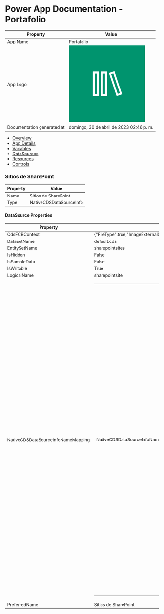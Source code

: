﻿# Power App Documentation \- Portafolio

| Property                   | Value                                    |
| -------------------------- | ---------------------------------------- |
| App Name                   | Portafolio                               |
| App Logo                   | ![App Logo](resources/applogoSmall.png)  |
| Documentation generated at | domingo, 30 de abril de 2023 02:46 p. m. |

- [Overview](index-Portafolio.md)
- [App Details](appdetails-Portafolio.md)
- [Variables](variables-Portafolio.md)
- [DataSources](datasources-Portafolio.md)
- [Resources](resources-Portafolio.md)
- [Controls](controls-Portafolio.md)

### Sitios de SharePoint

| Property | Value                   |
| -------- | ----------------------- |
| Name     | Sitios de SharePoint    |
| Type     | NativeCDSDataSourceInfo |

#### DataSource Properties

| Property                           | Value                                                                                                                                                                                                                                                                                                                                                                                                                                                                                                                                                                                                                                                                                                                                                                                                                                                                                                                                                                                                                                                                                                                                                                                                                                                                                                                                                                                                                                                                                                                                                                                                                                                                                                                                                                                                                                                                                                                                                                                                                                                                                                                                                                                                                                                                                                                                                                                                                                                                                                                                                                                                                                                                                                                                                                                                                                                                                                                                                                                                                                   |
| ---------------------------------- | --------------------------------------------------------------------------------------------------------------------------------------------------------------------------------------------------------------------------------------------------------------------------------------------------------------------------------------------------------------------------------------------------------------------------------------------------------------------------------------------------------------------------------------------------------------------------------------------------------------------------------------------------------------------------------------------------------------------------------------------------------------------------------------------------------------------------------------------------------------------------------------------------------------------------------------------------------------------------------------------------------------------------------------------------------------------------------------------------------------------------------------------------------------------------------------------------------------------------------------------------------------------------------------------------------------------------------------------------------------------------------------------------------------------------------------------------------------------------------------------------------------------------------------------------------------------------------------------------------------------------------------------------------------------------------------------------------------------------------------------------------------------------------------------------------------------------------------------------------------------------------------------------------------------------------------------------------------------------------------------------------------------------------------------------------------------------------------------------------------------------------------------------------------------------------------------------------------------------------------------------------------------------------------------------------------------------------------------------------------------------------------------------------------------------------------------------------------------------------------------------------------------------------------------------------------------------------------------------------------------------------------------------------------------------------------------------------------------------------------------------------------------------------------------------------------------------------------------------------------------------------------------------------------------------------------------------------------------------------------------------------------------------------------- |
| CdsFCBContext                      | {"FileType":true,"ImageExternalStorage":true}                                                                                                                                                                                                                                                                                                                                                                                                                                                                                                                                                                                                                                                                                                                                                                                                                                                                                                                                                                                                                                                                                                                                                                                                                                                                                                                                                                                                                                                                                                                                                                                                                                                                                                                                                                                                                                                                                                                                                                                                                                                                                                                                                                                                                                                                                                                                                                                                                                                                                                                                                                                                                                                                                                                                                                                                                                                                                                                                                                                           |
| DatasetName                        | default.cds                                                                                                                                                                                                                                                                                                                                                                                                                                                                                                                                                                                                                                                                                                                                                                                                                                                                                                                                                                                                                                                                                                                                                                                                                                                                                                                                                                                                                                                                                                                                                                                                                                                                                                                                                                                                                                                                                                                                                                                                                                                                                                                                                                                                                                                                                                                                                                                                                                                                                                                                                                                                                                                                                                                                                                                                                                                                                                                                                                                                                             |
| EntitySetName                      | sharepointsites                                                                                                                                                                                                                                                                                                                                                                                                                                                                                                                                                                                                                                                                                                                                                                                                                                                                                                                                                                                                                                                                                                                                                                                                                                                                                                                                                                                                                                                                                                                                                                                                                                                                                                                                                                                                                                                                                                                                                                                                                                                                                                                                                                                                                                                                                                                                                                                                                                                                                                                                                                                                                                                                                                                                                                                                                                                                                                                                                                                                                         |
| IsHidden                           | False                                                                                                                                                                                                                                                                                                                                                                                                                                                                                                                                                                                                                                                                                                                                                                                                                                                                                                                                                                                                                                                                                                                                                                                                                                                                                                                                                                                                                                                                                                                                                                                                                                                                                                                                                                                                                                                                                                                                                                                                                                                                                                                                                                                                                                                                                                                                                                                                                                                                                                                                                                                                                                                                                                                                                                                                                                                                                                                                                                                                                                   |
| IsSampleData                       | False                                                                                                                                                                                                                                                                                                                                                                                                                                                                                                                                                                                                                                                                                                                                                                                                                                                                                                                                                                                                                                                                                                                                                                                                                                                                                                                                                                                                                                                                                                                                                                                                                                                                                                                                                                                                                                                                                                                                                                                                                                                                                                                                                                                                                                                                                                                                                                                                                                                                                                                                                                                                                                                                                                                                                                                                                                                                                                                                                                                                                                   |
| IsWritable                         | True                                                                                                                                                                                                                                                                                                                                                                                                                                                                                                                                                                                                                                                                                                                                                                                                                                                                                                                                                                                                                                                                                                                                                                                                                                                                                                                                                                                                                                                                                                                                                                                                                                                                                                                                                                                                                                                                                                                                                                                                                                                                                                                                                                                                                                                                                                                                                                                                                                                                                                                                                                                                                                                                                                                                                                                                                                                                                                                                                                                                                                    |
| LogicalName                        | sharepointsite                                                                                                                                                                                                                                                                                                                                                                                                                                                                                                                                                                                                                                                                                                                                                                                                                                                                                                                                                                                                                                                                                                                                                                                                                                                                                                                                                                                                                                                                                                                                                                                                                                                                                                                                                                                                                                                                                                                                                                                                                                                                                                                                                                                                                                                                                                                                                                                                                                                                                                                                                                                                                                                                                                                                                                                                                                                                                                                                                                                                                          |
| NativeCDSDataSourceInfoNameMapping | <table><tr><td>NativeCDSDataSourceInfoNameMapping</td><td><table><tr><td>sharepointsiteid</td><td>Id. de sitio de SharePoint</td></tr><tr><td>sharepointsite_parentsite_sharepointsite</td><td>Sitios de SharePoint</td></tr><tr><td>parentsite</td><td>Sitio primario</td></tr><tr><td>utcconversiontimezonecode</td><td>UTCConversionTimeZoneCode</td></tr><tr><td>importsequencenumber</td><td>Número de secuencia de importación</td></tr><tr><td>SharePointSite_ProcessSessions</td><td>Sesiones de proceso</td></tr><tr><td>statuscode</td><td>Razón para el estado</td></tr><tr><td>SharePointSite_DuplicateBaseRecord</td><td>Registros duplicados (SharePointSite_DuplicateBaseRecord)</td></tr><tr><td>_ownerid_value</td><td>Propietario</td></tr><tr><td>servicetype</td><td>Tipo de servicio</td></tr><tr><td>sitecollectionid</td><td>SiteCollectionId</td></tr><tr><td>modifiedonbehalfby</td><td>Modificado por (delegado)</td></tr><tr><td>SharePointSite_AsyncOperations</td><td>Trabajos del sistema</td></tr><tr><td>ispowerbisite</td><td>Permitir la incrustación de los informes de Power BI</td></tr><tr><td>lastvalidated</td><td>Validado por última vez</td></tr><tr><td>statecode</td><td>Estado</td></tr><tr><td>versionnumber</td><td>VersionNumber</td></tr><tr><td>owningbusinessunit</td><td>Unidad de negocio propietaria</td></tr><tr><td>name</td><td>Nombre</td></tr><tr><td>createdonbehalfby</td><td>Autor (delegado)</td></tr><tr><td>exchangerate</td><td>Tipo de cambio</td></tr><tr><td>owningteam</td><td>Equipo propietario</td></tr><tr><td>overriddencreatedon</td><td>Fecha de creación del registro</td></tr><tr><td>transactioncurrencyid</td><td>Divisa</td></tr><tr><td>absoluteurl</td><td>Dirección URL absoluta</td></tr><tr><td>isdefault</td><td>Sitio predeterminado</td></tr><tr><td>sharepointdocumentlocation_parent_sharepointsite</td><td>Ubicaciones de documentos</td></tr><tr><td>owninguser</td><td>Usuario propietario</td></tr><tr><td>timezoneruleversionnumber</td><td>TimeZoneRuleVersionNumber</td></tr><tr><td>description</td><td>Descripción</td></tr><tr><td>validationstatuserrorcode</td><td>Información adicional</td></tr><tr><td>SharePointSite_DuplicateMatchingRecord</td><td>Registros duplicados (SharePointSite_DuplicateMatchingRecord)</td></tr><tr><td>isgridpresent</td><td>Componente de listas instalado</td></tr><tr><td>relativeurl</td><td>Dirección URL relativa</td></tr><tr><td>userid</td><td>Propietario del sitio de SharePoint</td></tr><tr><td>sharepointsite_principalobjectattributeaccess</td><td>Uso compartido de campos</td></tr><tr><td>modifiedby</td><td>Modificado por</td></tr><tr><td>SharePointSite_SyncErrors</td><td>Errores de sincronización</td></tr><tr><td>createdon</td><td>Fecha de creación</td></tr><tr><td>validationstatus</td><td>Último estado de validación</td></tr><tr><td>modifiedon</td><td>Fecha de modificación</td></tr><tr><td>createdby</td><td>Autor</td></tr></table></td></tr></table> |
| PreferredName                      | Sitios de SharePoint                                                                                                                                                                                                                                                                                                                                                                                                                                                                                                                                                                                                                                                                                                                                                                                                                                                                                                                                                                                                                                                                                                                                                                                                                                                                                                                                                                                                                                                                                                                                                                                                                                                                                                                                                                                                                                                                                                                                                                                                                                                                                                                                                                                                                                                                                                                                                                                                                                                                                                                                                                                                                                                                                                                                                                                                                                                                                                                                                                                                                    |
